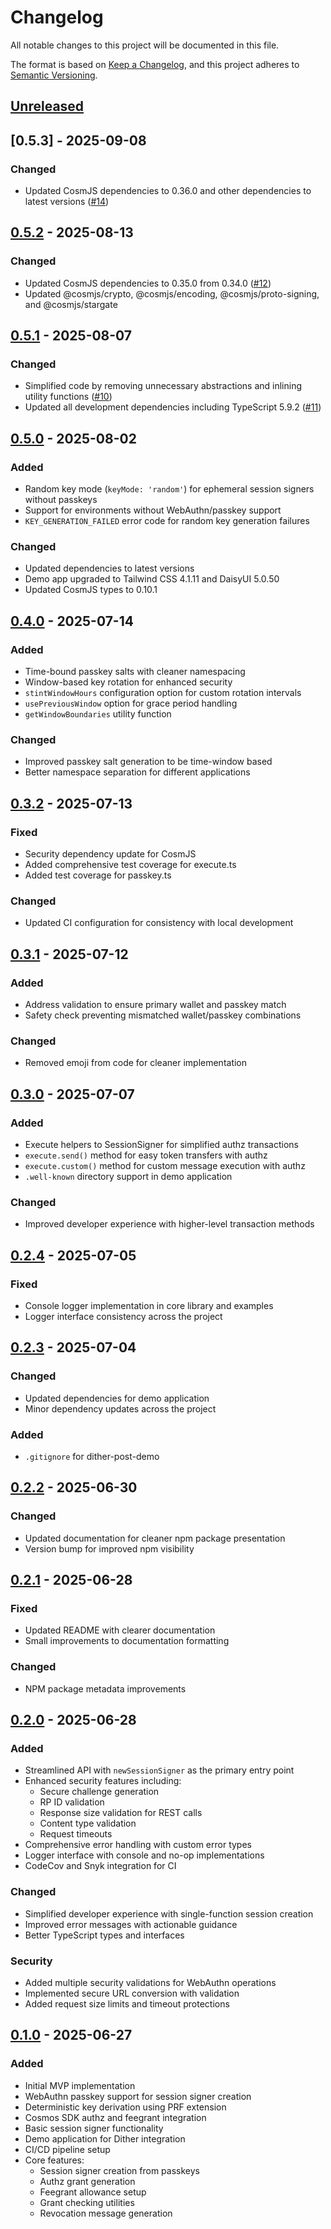 # Changelog

All notable changes to this project will be documented in this file.

The format is based on [Keep a Changelog](https://keepachangelog.com/en/1.0.0/),
and this project adheres to [Semantic Versioning](https://semver.org/spec/v2.0.0.html).

## [Unreleased]

## [0.5.3] - 2025-09-08

### Changed

- Updated CosmJS dependencies to 0.36.0 and other dependencies to latest versions ([#14](https://github.com/n2p5/stint/pull/14))

## [0.5.2] - 2025-08-13

### Changed

- Updated CosmJS dependencies to 0.35.0 from 0.34.0 ([#12](https://github.com/n2p5/stint/pull/12))
- Updated @cosmjs/crypto, @cosmjs/encoding, @cosmjs/proto-signing, and @cosmjs/stargate

## [0.5.1] - 2025-08-07

### Changed

- Simplified code by removing unnecessary abstractions and inlining utility functions ([#10](https://github.com/n2p5/stint/pull/10))
- Updated all development dependencies including TypeScript 5.9.2 ([#11](https://github.com/n2p5/stint/pull/11))

## [0.5.0] - 2025-08-02

### Added

- Random key mode (`keyMode: 'random'`) for ephemeral session signers without passkeys
- Support for environments without WebAuthn/passkey support
- `KEY_GENERATION_FAILED` error code for random key generation failures

### Changed

- Updated dependencies to latest versions
- Demo app upgraded to Tailwind CSS 4.1.11 and DaisyUI 5.0.50
- Updated CosmJS types to 0.10.1

## [0.4.0] - 2025-07-14

### Added

- Time-bound passkey salts with cleaner namespacing
- Window-based key rotation for enhanced security
- `stintWindowHours` configuration option for custom rotation intervals
- `usePreviousWindow` option for grace period handling
- `getWindowBoundaries` utility function

### Changed

- Improved passkey salt generation to be time-window based
- Better namespace separation for different applications

## [0.3.2] - 2025-07-13

### Fixed

- Security dependency update for CosmJS
- Added comprehensive test coverage for execute.ts
- Added test coverage for passkey.ts

### Changed

- Updated CI configuration for consistency with local development

## [0.3.1] - 2025-07-12

### Added

- Address validation to ensure primary wallet and passkey match
- Safety check preventing mismatched wallet/passkey combinations

### Changed

- Removed emoji from code for cleaner implementation

## [0.3.0] - 2025-07-07

### Added

- Execute helpers to SessionSigner for simplified authz transactions
- `execute.send()` method for easy token transfers with authz
- `execute.custom()` method for custom message execution with authz
- `.well-known` directory support in demo application

### Changed

- Improved developer experience with higher-level transaction methods

## [0.2.4] - 2025-07-05

### Fixed

- Console logger implementation in core library and examples
- Logger interface consistency across the project

## [0.2.3] - 2025-07-04

### Changed

- Updated dependencies for demo application
- Minor dependency updates across the project

### Added

- `.gitignore` for dither-post-demo

## [0.2.2] - 2025-06-30

### Changed

- Updated documentation for cleaner npm package presentation
- Version bump for improved npm visibility

## [0.2.1] - 2025-06-28

### Fixed

- Updated README with clearer documentation
- Small improvements to documentation formatting

### Changed

- NPM package metadata improvements

## [0.2.0] - 2025-06-28

### Added

- Streamlined API with `newSessionSigner` as the primary entry point
- Enhanced security features including:
  - Secure challenge generation
  - RP ID validation
  - Response size validation for REST calls
  - Content type validation
  - Request timeouts
- Comprehensive error handling with custom error types
- Logger interface with console and no-op implementations
- CodeCov and Snyk integration for CI

### Changed

- Simplified developer experience with single-function session creation
- Improved error messages with actionable guidance
- Better TypeScript types and interfaces

### Security

- Added multiple security validations for WebAuthn operations
- Implemented secure URL conversion with validation
- Added request size limits and timeout protections

## [0.1.0] - 2025-06-27

### Added

- Initial MVP implementation
- WebAuthn passkey support for session signer creation
- Deterministic key derivation using PRF extension
- Cosmos SDK authz and feegrant integration
- Basic session signer functionality
- Demo application for Dither integration
- CI/CD pipeline setup
- Core features:
  - Session signer creation from passkeys
  - Authz grant generation
  - Feegrant allowance setup
  - Grant checking utilities
  - Revocation message generation

[Unreleased]: https://github.com/n2p5/stint/compare/v0.5.2...HEAD
[0.5.2]: https://github.com/n2p5/stint/compare/v0.5.1...v0.5.2
[0.5.1]: https://github.com/n2p5/stint/compare/v0.5.0...v0.5.1
[0.5.0]: https://github.com/n2p5/stint/compare/v0.4.0...v0.5.0
[0.4.0]: https://github.com/n2p5/stint/compare/v0.3.2...v0.4.0
[0.3.2]: https://github.com/n2p5/stint/compare/v0.3.1...v0.3.2
[0.3.1]: https://github.com/n2p5/stint/compare/v0.3.0...v0.3.1
[0.3.0]: https://github.com/n2p5/stint/compare/v0.2.4...v0.3.0
[0.2.4]: https://github.com/n2p5/stint/compare/v0.2.3...v0.2.4
[0.2.3]: https://github.com/n2p5/stint/compare/v0.2.2...v0.2.3
[0.2.2]: https://github.com/n2p5/stint/compare/v0.2.1...v0.2.2
[0.2.1]: https://github.com/n2p5/stint/compare/v0.2.0...v0.2.1
[0.2.0]: https://github.com/n2p5/stint/compare/v0.1.0...v0.2.0
[0.1.0]: https://github.com/n2p5/stint/releases/tag/v0.1.0

